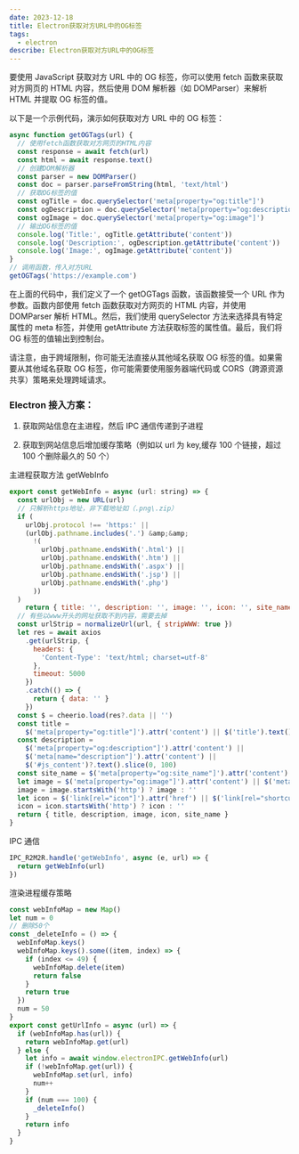 ```yaml
---
date: 2023-12-18
title: Electron获取对方URL中的OG标签
tags:
  - electron
describe: Electron获取对方URL中的OG标签
---
```


要使用 JavaScript 获取对方 URL 中的 OG 标签，你可以使用 fetch 函数来获取对方网页的 HTML 内容，然后使用 DOM 解析器（如 DOMParser）来解析 HTML 并提取 OG 标签的值。

以下是一个示例代码，演示如何获取对方 URL 中的 OG 标签：

```js
async function getOGTags(url) {
  // 使用fetch函数获取对方网页的HTML内容
  const response = await fetch(url)
  const html = await response.text()
  // 创建DOM解析器
  const parser = new DOMParser()
  const doc = parser.parseFromString(html, 'text/html')
  // 获取OG标签的值
  const ogTitle = doc.querySelector('meta[property="og:title"]')
  const ogDescription = doc.querySelector('meta[property="og:description"]')
  const ogImage = doc.querySelector('meta[property="og:image"]')
  // 输出OG标签的值
  console.log('Title:', ogTitle.getAttribute('content'))
  console.log('Description:', ogDescription.getAttribute('content'))
  console.log('Image:', ogImage.getAttribute('content'))
}
// 调用函数，传入对方URL
getOGTags('https://example.com')
```

在上面的代码中，我们定义了一个 getOGTags 函数，该函数接受一个 URL 作为参数。函数内部使用 fetch 函数获取对方网页的 HTML 内容，并使用 DOMParser 解析 HTML。然后，我们使用 querySelector 方法来选择具有特定属性的 meta 标签，并使用 getAttribute 方法获取标签的属性值。最后，我们将 OG 标签的值输出到控制台。

请注意，由于跨域限制，你可能无法直接从其他域名获取 OG 标签的值。如果需要从其他域名获取 OG 标签，你可能需要使用服务器端代码或 CORS（跨源资源共享）策略来处理跨域请求。

### Electron 接入方案：

1. 获取网站信息在主进程，然后 IPC 通信传递到子进程

2. 获取到网站信息后增加缓存策略（例如以 url 为 key,缓存 100 个链接，超过 100 个删除最久的 50 个）

主进程获取方法 getWebInfo

```js
export const getWebInfo = async (url: string) => {
  const urlObj = new URL(url)
  // 只解析https地址，非下载地址如（.png\.zip）
  if (
    urlObj.protocol !== 'https:' ||
    (urlObj.pathname.includes('.') &amp;&amp;
      !(
        urlObj.pathname.endsWith('.html') ||
        urlObj.pathname.endsWith('.htm') ||
        urlObj.pathname.endsWith('.aspx') ||
        urlObj.pathname.endsWith('.jsp') ||
        urlObj.pathname.endsWith('.php')
      ))
  )
    return { title: '', description: '', image: '', icon: '', site_name: '' }
  // 有些以www开头的网址获取不到内容，需要去掉
  const urlStrip = normalizeUrl(url, { stripWWW: true })
  let res = await axios
    .get(urlStrip, {
      headers: {
        'Content-Type': 'text/html; charset=utf-8'
      },
      timeout: 5000
    })
    .catch(() => {
      return { data: '' }
    })
  const $ = cheerio.load(res?.data || '')
  const title =
    $('meta[property="og:title"]').attr('content') || $('title').text() || $('meta[name="title"]').attr('content')
  const description =
    $('meta[property="og:description"]').attr('content') ||
    $('meta[name="description"]').attr('content') ||
    $('#js_content')?.text().slice(0, 100)
  const site_name = $('meta[property="og:site_name"]').attr('content')
  let image = $('meta[property="og:image"]').attr('content') || $('meta[property="og:image:url"]').attr('content') || ''
  image = image.startsWith('http') ? image : ''
  let icon = $('link[rel="icon"]').attr('href') || $('link[rel="shortcut icon"]').attr('href') || ''
  icon = icon.startsWith('http') ? icon : ''
  return { title, description, image, icon, site_name }
}
```

IPC 通信

```js
IPC_R2M2R.handle('getWebInfo', async (e, url) => {
  return getWebInfo(url)
})
```

渲染进程缓存策略

```js
const webInfoMap = new Map()
let num = 0
// 删除50个
const _deleteInfo = () => {
  webInfoMap.keys()
  webInfoMap.keys().some((item, index) => {
    if (index <= 49) {
      webInfoMap.delete(item)
      return false
    }
    return true
  })
  num = 50
}
export const getUrlInfo = async (url) => {
  if (webInfoMap.has(url)) {
    return webInfoMap.get(url)
  } else {
    let info = await window.electronIPC.getWebInfo(url)
    if (!webInfoMap.get(url)) {
      webInfoMap.set(url, info)
      num++
    }
    if (num === 100) {
      _deleteInfo()
    }
    return info
  }
}
```
